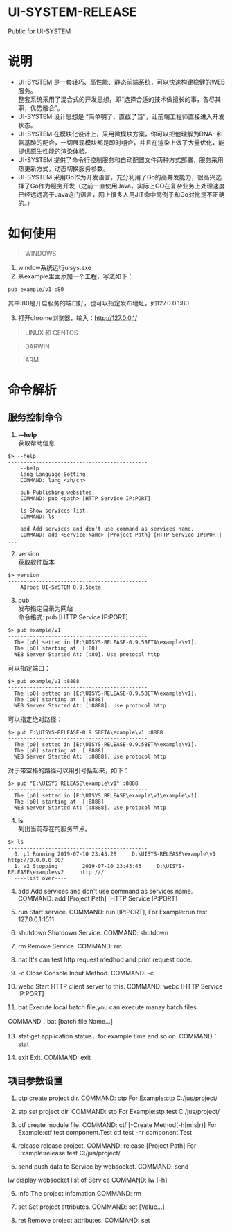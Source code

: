 # UI-SYSTEM-RELEASE
Public for UI-SYSTEM
# 说明
- UI-SYSTEM 是一套轻巧、高性能、静态前端系统，可以快速构建稳健的WEB服务。  
整套系统采用了混合式的开发思想，即“选择合适的技术做擅长的事，各尽其职，优势融合”。  
- UI-SYSTEM 设计思想是 “简单明了，直截了当”，让前端工程师直接进入开发状态。  
- UI-SYSTEM 在模块化设计上，采用微模块方案，你可以把他理解为DNA- 和氨基酸的配合，一切展现模块都是即时组合，并且在渲染上做了大量优化，能提供原生性能的渲染体验。  
- UI-SYSTEM 提供了命令行控制服务和自动配置文件两种方式部署，服务采用热更新方式，动态切换服务参数。  
- UI-SYSTEM 采用Go作为开发语言，充分利用了Go的高并发能力，很高兴选择了Go作为服务开发（之前一直使用Java，实际上GO在复杂业务上处理速度已经远远高于Java这门语言，网上很多人用JIT命中高例子和Go对比是不正确的。）
# 如何使用
> WINDOWS  
1. window系统运行uisys.exe  
2. 从example里面添加一个工程，写法如下：

```linux
pub example/v1 :80
```
其中:80是开启服务的端口好，也可以指定发布地址，如127.0.0.1:80  

3. 打开chrome浏览器，输入：http://127.0.0.1/

> LINUX 和 CENTOS

> DARWIN

> ARM

# 命令解析
## 服务控制命令
1. <b>--help</b>  
获取帮助信息
```linux
$> --help
---------------------------------------------
    --help
    lang Language Setting.
    COMMAND: lang <zh/cn>

    pub Publishing websites.
    COMMAND: pub <path> [HTTP Service IP:PORT]

    ls Show services list.
    COMMAND: ls

    add Add services and don't use command as services name.
    COMMAND: add <Service Name> [Project Path] [HTTP Service IP:PORT]
...
```

2. version  
获取软件版本
```linux
$> version
---------------------------------------------
    AIroot UI-SYSTEM 0.9.5beta
```

3. pub  
发布指定目录为网站  
命令格式: pub <path> [HTTP Service IP:PORT]
```linux
$> pub example/v1
---------------------------------------------
  The [p0] setted in [E:\UISYS-RELEASE-0.9.5BETA\example\v1].
  The [p0] starting at  [:80]
  WEB Server Started At: [:80]. Use protocol http
```
可以指定端口：
```linux
$> pub example/v1 :8888
---------------------------------------------
  The [p0] setted in [E:\UISYS-RELEASE-0.9.5BETA\example\v1].
  The [p0] starting at  [:8888]
  WEB Server Started At: [:8888]. Use protocol http
```
可以指定绝对路径：
```linux
$> pub E:\UISYS-RELEASE-0.9.5BETA\example\v1 :8888
---------------------------------------------
  The [p0] setted in [E:\UISYS-RELEASE-0.9.5BETA\example\v1].
  The [p0] starting at  [:8888]
  WEB Server Started At: [:8888]. Use protocol http
```
对于带空格的路径可以用引号括起来，如下：
```linux
$> pub "E:\UISYS RELEASE\example\v1" :8888
---------------------------------------------
  The [p0] setted in [E:\UISYS RELEASE\example\v1\example\v1].
  The [p0] starting at  [:8888]
  WEB Server Started At: [:8888]. Use protocol http
```

4. <b>ls</b>  
列出当前存在的服务节点。
```linux
$> ls
---------------------------------------------
  0. p1 Running 2019-07-10 23:43:28     D:\UISYS-RELEASE\example\v1       http://0.0.0.0:80/
  1. a2 Stopping        2019-07-10 23:43:43     D:\UISYS-RELEASE\example\v2     http:///
  ----list over----
```
4. add Add services and don't use command as services name.
COMMAND: add <Service Name> [Project Path] [HTTP Service IP:PORT]

5. run Start service.
COMMAND: run <Service Name> [IP:PORT], For Example:run test 127.0.0.1:1511

6. shutdown Shutdown Service.
COMMAND: shutdown <Service Name>

7. rm Remove Service.
COMMAND: rm <Service Name>



9. nat It's can test http request medhod and print request code.

10. -c Close Console Input Method.
COMMAND: -c

11. webc Start HTTP client server to this.
COMMAND: webc [HTTP Service IP:PORT]

12. bat Execute local batch file,you can execute manay batch files.

COMMAND：bat <batch file Name> [batch file Name...]

13. stat get application status，for example time and so on.
COMMAND：stat

14. exit Exit.
COMMAND: exit


## 项目参数设置

1. ctp create project dir.
COMMAND: ctp <Project Path>
For Example:ctp C:/jus/project/

2. stp set project dir.
COMMAND: stp <Service Name> <Project Path>
For Example:stp test C:/jus/project/

3. ctf create module file.
COMMAND: ctf [-Create Method(-h|m|s|r)] <Service Name> <Project Path>
For Example:ctf test component.Test
ctf test -hr component.Test

4. release release project.
COMMAND: release <Service Name> [Project Path]
For Example:release test C:/jus/project/


5. send push data to Service by websocket.
COMMAND: send <Service Name> <User ID> <UUID> <Value>

lw display websocket list of Service
COMMAND: lw <Service Name> [-h]

6. info The project infomation
COMMAND: rm <Service Name>

7. set Set project attributes.
COMMAND: set <Service Name> <AttributeName> <Value> [Value...]

10. ret Remove project attributes.
COMMAND: set <Service Name> <AttributeName>
